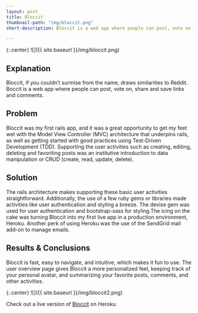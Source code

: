 ```yaml
---
layout: post
title: Bloccit
thumbnail-path: "img/bloccit.png"
short-description: Bloccit is a web app where people can post, vote on, share and save links and comments.

---
```

{:.center}
![]({{ site.baseurl }}/img/bloccit.png)

## Explanation
Bloccit, if you couldn’t surmise from the name, draws similarities to Reddit. Boccit is a web app where people can post, vote on, share and save links and comments.

## Problem
Bloccit was my first rails app, and it was a great opportunity to get my feet wet with the Model View Controller (MVC) architecture that underpins rails, as well as getting started with good practices using Test-Driven Development (TDD). Supporting the user activities such as creating, editing, deleting and favoriting posts was an institutive introduction to data manipulation or CRUD (create, read, update, delete).

## Solution
The rails architecture makes supporting these basic user activities straightforward. Additionally, the use of a few ruby gems or libraries made activities like user authentication and styling a breeze. The devise gem was used for user authentication and bootstrap-sass for styling.The icing on the cake was turning Bloccit into my first live app in a production environment, Heroku. Another perk of using Heroku was the use of the SendGrid mail add-on to manage emails.


## Results & Conclusions
Bloccit is fast, easy to navigate, and intuitive, which makes it fun to use. The user overview page gives Bloccit a more personalized feel, keeping track of your personal avatar, and summarizing your favorite posts, comments, and other activities.


{:.center}
![]({{ site.baseurl }}/img/bloccit2.png)


Check out a live version of [Bloccit](https://radiant-meadow-79731.herokuapp.com/) on Heroku.
